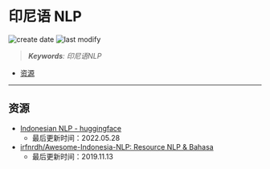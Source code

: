 印尼语 NLP
===
<!--START_SECTION:badge-->

![create date](https://img.shields.io/static/v1?label=create%20date&message=2022-07-xx&label_color=gray&color=lightsteelblue&style=flat-square)
![last modify](https://img.shields.io/static/v1?label=last%20modify&message=2025-08-03%2022%3A42%3A16&label_color=gray&color=thistle&style=flat-square)

<!--END_SECTION:badge-->
<!--info
top: false
draft: false
hidden: true
tag: [nlp_data]
-->

> ***Keywords**: 印尼语NLP*

<!--START_SECTION:toc-->
- [资源](#资源)
<!--END_SECTION:toc-->

---


## 资源
- [Indonesian NLP - huggingface](https://huggingface.co/indonesian-nlp)
    - 最后更新时间：2022.05.28
- [irfnrdh/Awesome-Indonesia-NLP: Resource NLP & Bahasa](https://github.com/irfnrdh/Awesome-Indonesia-NLP)
    - 最后更新时间：2019.11.13